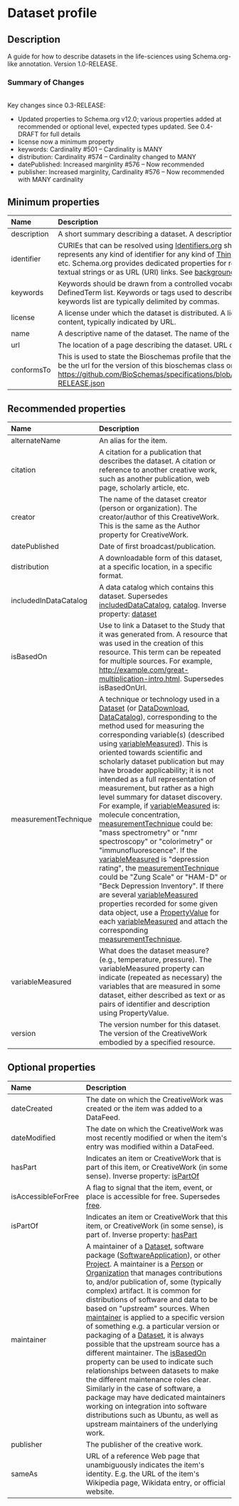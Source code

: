 # Dataset profile

## Description
A guide for how to describe datasets in the life-sciences using Schema.org-like annotation. Version 1.0-RELEASE. <h3>Summary of Changes</h3> <br>Key changes since 0.3-RELEASE:<ul><li>Updated properties to Schema.org v12.0; various properties added at recommended or optional level, expected types updated. See 0.4-DRAFT for full details</li><li>license now a minimum property</li><li>keywords: Cardinality #501 – Cardinality is MANY</li><li>distribution: Cardinality #574 – Cardinality changed to MANY</li><li>datePublished: Increased marginlity #576 – Now recommended</li><li>publisher: Increased marginlity, Cardinality #576 – Now recommended with MANY cardinality</li></ul>

## Minimum properties

| Name              | Description                          |
| :---------------- | :----------------------------------- |
| description | A short summary describing a dataset. A description of the item.  |
| identifier | CURIEs that can be resolved using [Identifiers.org](https://identifiers.org/) should be used. The identifier property represents any kind of identifier for any kind of [Thing](https://schema.org/Thing), such as ISBNs, GTIN codes, UUIDs etc. Schema.org provides dedicated properties for representing many of these, either as textual strings or as URL (URI) links. See [background notes](http://schema.org/docs/datamodel.html#identifierBg) for more details.  |
| keywords | Keywords should be drawn from a controlled vocabulary, e.g. [EDAM](https://edamontology.org/), and supplied as a DefinedTerm list. Keywords or tags used to describe this content. Multiple entries in a keywords list are typically delimited by commas.  |
| license | A license under which the dataset is distributed. A license document that applies to this content, typically indicated by URL.  |
| name | A descriptive name of the dataset. The name of the item.  |
| url | The location of a page describing the dataset. URL of the item.  |
| conformsTo | This is used to state the Bioschemas profile that the markup relates to. The identifier can be the url for the version of this bioschemas class on github: https://github.com/BioSchemas/specifications/blob/master/Dataset/jsonld/Dataset_v1.0-RELEASE.json  |


## Recommended properties

| Name              | Description                          |
| :---------------- | :----------------------------------- |
| alternateName |  An alias for the item.  |
| citation | A citation for a publication that describes the dataset. A citation or reference to another creative work, such as another publication, web page, scholarly article, etc.  |
| creator | The name of the dataset creator (person or organization). The creator/author of this CreativeWork. This is the same as the Author property for CreativeWork.  |
| datePublished |  Date of first broadcast/publication.  |
| distribution |  A downloadable form of this dataset, at a specific location, in a specific format.  |
| includedInDataCatalog |  A data catalog which contains this dataset. Supersedes [includedDataCatalog](https://schema.org/includedDataCatalog), [catalog](https://schema.org/catalog). Inverse property: [dataset](https://schema.org/dataset)  |
| isBasedOn | Use to link a Dataset to the Study that it was generated from. A resource that was used in the creation of this resource. This term can be repeated for multiple sources. For example, http://example.com/great-multiplication-intro.html.  Supersedes isBasedOnUrl.  |
| measurementTechnique |  A technique or technology used in a [Dataset](https://schema.org/Dataset) (or [DataDownload](https://schema.org/DataDownload), [DataCatalog](https://schema.org/DataCatalog)), corresponding to the method used for measuring the corresponding variable(s) (described using [variableMeasured](https://schema.org/variableMeasured)). This is oriented towards scientific and scholarly dataset publication but may have broader applicability; it is not intended as a full representation of measurement, but rather as a high level summary for dataset discovery.  For example, if [variableMeasured](https://schema.org/variableMeasured) is: molecule concentration, [measurementTechnique](https://schema.org/measurementTechnique) could be: "mass spectrometry" or "nmr spectroscopy" or "colorimetry" or "immunofluorescence".  If the [variableMeasured](https://schema.org/variableMeasured) is "depression rating", the [measurementTechnique](https://schema.org/measurementTechnique) could be "Zung Scale" or "HAM-D" or "Beck Depression Inventory".  If there are several [variableMeasured](https://schema.org/variableMeasured) properties recorded for some given data object, use a [PropertyValue](https://schema.org/PropertyValue) for each [variableMeasured](https://schema.org/variableMeasured) and attach the corresponding [measurementTechnique](https://schema.org/measurementTechnique).  |
| variableMeasured | What does the dataset measure? (e.g., temperature, pressure). The variableMeasured property can indicate (repeated as necessary) the variables that are measured in some dataset, either described as text or as pairs of identifier and description using PropertyValue.  |
| version | The version number for this dataset. The version of the CreativeWork embodied by a specified resource.  |


## Optional properties
| Name              | Description                          |
| :---------------- | :----------------------------------- |
| dateCreated |  The date on which the CreativeWork was created or the item was added to a DataFeed.  |
| dateModified |  The date on which the CreativeWork was most recently modified or when the item's entry was modified within a DataFeed.  |
| hasPart |  Indicates an item or CreativeWork that is part of this item, or CreativeWork (in some sense).  Inverse property: [isPartOf](https://schema.org/isPartOf)  |
| isAccessibleForFree |  A flag to signal that the item, event, or place is accessible for free. Supersedes [free](https://schema.org/free).  |
| isPartOf |  Indicates an item or CreativeWork that this item, or CreativeWork (in some sense), is part of. Inverse property: [hasPart](https://schema.org/hasPart)  |
| maintainer |  A maintainer of a [Dataset](https://schema.org/Dataset), software package ([SoftwareApplication](https://schema.org/SoftwareApplication)), or other [Project](https://schema.org/Project). A maintainer is a [Person](https://schema.org/Person) or [Organization](https://schema.org/Organization) that manages contributions to, and/or publication of, some (typically complex) artifact. It is common for distributions of software and data to be based on "upstream" sources. When [maintainer](https://schema.org/maintainer) is applied to a specific version of something e.g. a particular version or packaging of a [Dataset](https://schema.org/Dataset), it is always possible that the upstream source has a different maintainer. The [isBasedOn](https://schema.org/isBasedOn) property can be used to indicate such relationships between datasets to make the different maintenance roles clear. Similarly in the case of software, a package may have dedicated maintainers working on integration into software distributions such as Ubuntu, as well as upstream maintainers of the underlying work.  |
| publisher |  The publisher of the creative work.  |
| sameAs |  URL of a reference Web page that unambiguously indicates the item's identity. E.g. the URL of the item's Wikipedia page, Wikidata entry, or official website.  |
